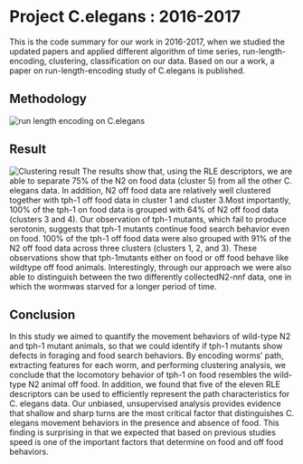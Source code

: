 # Project C.elegans : 2016-2017
This is the code summary for our work in 2016-2017, when we studied the updated papers and applied different algorithm of time series, run-length-encoding, clustering, classification on our data. Based on our a work, a paper on run-length-encoding study of C.elegans is published. 

## Methodology
![run length encoding on C.elegans](https://github.com/cathyhuangli/Project-C.elegans_2016-2017/blob/master/Run-length-encoding%20methodology%20for%20C.elegans.png)

## Result
![Clustering result](https://github.com/cathyhuangli/Project-C.elegans_2016-2017/blob/master/clustering%20result.png)
The results show that, using the RLE descriptors, we are able to separate 75% of the N2 on food data (cluster 5) from all the other C. elegans data. In addition, N2 off food data are relatively well clustered together with tph-1 off food data in cluster 1 and cluster 3.Most importantly, 100% of the tph-1 on food data is grouped with 64% of N2 off food data (clusters 3 and 4). Our observation of tph-1 mutants, which fail to produce serotonin, suggests that tph-1 mutants continue food search behavior even on food. 100% of the tph-1 off food data were also grouped with 91% of the N2 off food data across three clusters (clusters 1, 2, and 3). These observations show that tph-1mutants either on food or off food behave like wildtype off food animals. Interestingly, through our approach we were also able to distinguish between the two differently collectedN2-nnf data, one in which the wormwas starved for a longer period of time.

## Conclusion
In this study we aimed to quantify the movement behaviors of wild-type N2 and tph-1 mutant animals, so that we could identify if tph-1 mutants show defects in foraging and food search behaviors. By encoding worms’ path, extracting features for each worm, and performing clustering analysis, we conclude that the locomotory behavior of tph-1 on food resembles the wild-type N2 animal off food. In addition, we found that five of the eleven RLE descriptors can be used to efficiently represent the path characteristics for C. elegans data. Our unbiased, unsupervised analysis provides evidence that shallow and sharp turns are the most critical factor that distinguishes C. elegans movement behaviors in the presence and absence of food. This finding is surprising in that we expected that based on previous studies speed is one of the important factors that determine on food and off food behaviors.



